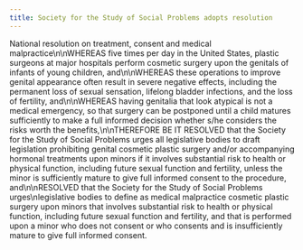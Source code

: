 ```yaml
---
title: Society for the Study of Social Problems adopts resolution
---
```


National resolution on treatment, consent and medical malpractice\n\nWHEREAS five times per day in the United States, plastic surgeons at major hospitals perform cosmetic surgery upon the genitals of infants of young children, and\n\nWHEREAS these operations to improve genital appearance often result in severe negative effects, including the permanent loss of sexual sensation, lifelong bladder infections, and the loss of fertility, and\n\nWHEREAS having genitalia that look atypical is not a medical emergency, so that surgery can be postponed until a child matures sufficiently to make a full informed decision whether s/he considers the risks worth the benefits,\n\nTHEREFORE BE IT <span class="caps">RESOLVED</span> that the Society for the Study of Social Problems urges all legislative bodies to draft legislation prohibiting genital cosmetic plastic surgery and/or accompanying hormonal treatments upon minors if it involves substantial risk to health or physical function, including future sexual function and fertility, unless the minor is sufficiently mature to give full informed consent to the procedure, and\n\nRESOLVED that the Society for the Study of Social Problems urges\nlegislative bodies to define as medical malpractice cosmetic plastic surgery upon minors that involves substantial risk to health or physical function, including future sexual function and fertility, and that is performed upon a minor who does not consent or who consents and is insufficiently mature to give full informed consent.